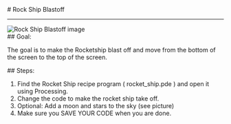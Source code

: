 <body>
<div id="wrap">
<div id="main">
<div id="recipeLeftColumn">
# Rock Ship Blastoff

<hr/>
<img alt="Rock Ship Blastoff image" src="http://level0.jointheleague.org/modules/Mod1Recipes/images/rocketship.png "/>
<div id="recipeGoal">
## Goal:


The goal is to make the Rocketship blast off and move from the bottom of the screen to the top of the screen.

</div>
</div>
<div id="recipeRightColumn">
<div id="recipeSteps">
## Steps:

<ol id="stepList">
<li>Find the Rocket Ship recipe program ( rocket_ship.pde ) and open it using Processing.
                                </li>
<li>Change the code to make the rocket ship take off.
                                </li>
<li>Optional: Add a moon and stars to the sky (see picture)
                                </li>
<li>Make sure you SAVE YOUR CODE when you are done. 
</li>
</ol>
<div id="p3link"></div>
<div style="clear:both;"></div>
</div>
</div>
</div>
</div>
<div id="footer">

</div>
</body>